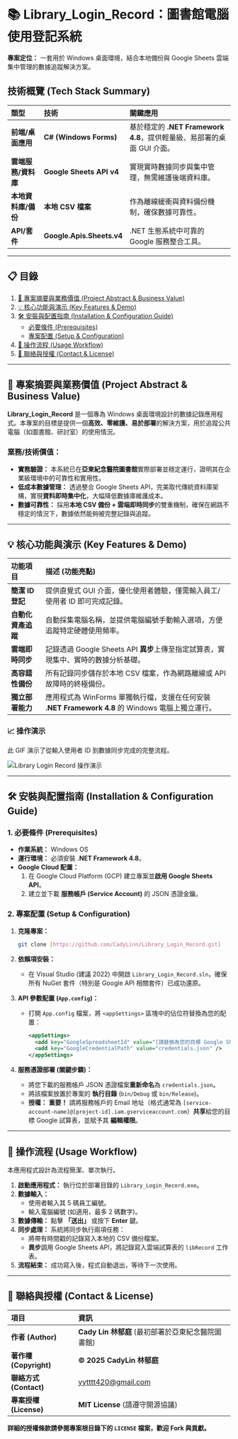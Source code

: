 # 📚 Library_Login_Record：圖書館電腦使用登記系統

**專案定位：** 一套用於 Windows 桌面環境，結合本地備份與 Google Sheets 雲端集中管理的數據追蹤解決方案。

## 技術概覽 (Tech Stack Summary)

| 類型 | 技術 | 關鍵應用 |
| :--- | :--- | :--- |
| **前端/桌面應用** | **C# (Windows Forms)** | 基於穩定的 **.NET Framework 4.8**，提供輕量級、易部署的桌面 GUI 介面。 |
| **雲端服務/資料庫** | **Google Sheets API v4** | 實現實時數據同步與集中管理，無需維護後端資料庫。 |
| **本地資料庫/備份** | **本地 CSV 檔案** | 作為離線緩衝與資料備份機制，確保數據可靠性。 |
| **API/套件** | **Google.Apis.Sheets.v4** | .NET 生態系統中可靠的 Google 服務整合工具。 |

---

## 📋 目錄

1.  [📄 專案摘要與業務價值 (Project Abstract & Business Value)](#-專案摘要與業務價值-project-abstract--business-value)
2.  [💡 核心功能與演示 (Key Features & Demo)](#-核心功能與演示-key-features--demo)
3.  [🛠 安裝與配置指南 (Installation & Configuration Guide)](#-安裝與配置指南-installation--configuration-guide)
    * [必要條件 (Prerequisites)](#1-必要條件-prerequisites)
    * [專案配置 (Setup & Configuration)](#2-專案配置-setup--configuration)
4.  [🚀 操作流程 (Usage Workflow)](#-操作流程-usage-workflow)
5.  [🔗 聯絡與授權 (Contact & License)](#-聯絡與授權-contact--license)

---

## 📄 專案摘要與業務價值 (Project Abstract & Business Value)

**Library_Login_Record** 是一個專為 Windows 桌面環境設計的數據記錄應用程式。本專案的目標是提供一個**高效、零維護、易於部署**的解決方案，用於追蹤公共電腦（如圖書館、研討室）的使用情況。

### 業務/技術價值：

* **實務驗證：** 本系統已在**亞東紀念醫院圖書館**實際部署並穩定運行，證明其在企業級環境中的可靠性和實用性。
* **低成本數據管理：** 透過整合 Google Sheets API，完美取代傳統資料庫架構，實現**資料即時集中化**，大幅降低數據庫維護成本。
* **數據可靠性：** 採用**本地 CSV 備份 + 雲端即時同步**的雙重機制，確保在網路不穩定的情況下，數據依然能夠被完整記錄與追蹤。

---

## 💡 核心功能與演示 (Key Features & Demo)

| 功能項目 | 描述 (功能亮點) |
| :--- | :--- |
| **簡潔 ID 登記** | 提供直覺式 GUI 介面，優化使用者體驗，僅需輸入員工/使用者 ID 即可完成記錄。 |
| **自動化資產追蹤** | 自動採集電腦名稱，並提供電腦編號手動輸入選項，方便追蹤特定硬體使用頻率。 |
| **雲端即時同步** | 記錄透過 Google Sheets API **異步**上傳至指定試算表，實現集中、實時的數據分析基礎。 |
| **高容錯性備份** | 所有記錄同步儲存於本地 CSV 檔案，作為網路離線或 API 故障時的終極備份。 |
| **獨立部署能力** | 應用程式為 WinForms 單獨執行檔，支援在任何安裝 **.NET Framework 4.8** 的 Windows 電腦上獨立運行。 |

### 📈 操作演示

此 GIF 演示了從輸入使用者 ID 到數據同步完成的完整流程。

![Library Login Record 操作演示](assets/demo.gif)

---

## 🛠 安裝與配置指南 (Installation & Configuration Guide)

### 1. 必要條件 (Prerequisites)

* **作業系統：** Windows OS
* **運行環境：** 必須安裝 **.NET Framework 4.8**。
* **Google Cloud 配置：**
    1.  在 Google Cloud Platform (GCP) 建立專案並**啟用 Google Sheets API**。
    2.  建立並下載 **服務帳戶 (Service Account)** 的 JSON 憑證金鑰。

### 2. 專案配置 (Setup & Configuration)

1.  **克隆專案：**
    ```bash
    git clone [https://github.com/CadyLinn/Library_Login_Record.git]
    ```
2.  **依賴項安裝：**
    * 在 Visual Studio (建議 2022) 中開啟 `Library_Login_Record.sln`，確保所有 NuGet 套件（特別是 Google API 相關套件）已成功還原。
    
3.  **API 參數配置 (`App.config`)：**
    * 打開 `App.config` 檔案，將 `<appSettings>` 區塊中的佔位符替換為您的配置：
        ```xml
        <appSettings>
          <add key="GoogleSpreadsheetId" value="[請替換為您的目標 Google Sheet ID]" />  
          <add key="GoogleCredentialPath" value="credentials.json" />  
        </appSettings>
        ```
    
4.  **服務憑證部署 (關鍵步驟)：**
    * 將您下載的服務帳戶 JSON 憑證檔案**重新命名**為 `credentials.json`。
    * 將該檔案放置於專案的 **執行目錄** (`bin/Debug` 或 `bin/Release`)。
    * **授權：** **重要！** 請將服務帳戶的 Email 地址（格式通常為 `[service-account-name]@[project-id].iam.gserviceaccount.com`）**共享**給您的目標 Google 試算表，並賦予其 **編輯權限**。

---

## 🚀 操作流程 (Usage Workflow)

本應用程式設計為流程簡潔、單次執行。

1.  **啟動應用程式：** 執行位於部署目錄的 `Library_Login_Record.exe`。
2.  **數據輸入：**
    * 使用者輸入其 5 碼員工編號。
    * 輸入電腦編號 (如適用，最多 2 碼數字)。
3.  **數據傳輸：** 點擊 **「送出」** 或按下 **Enter** 鍵。
4.  **同步處理：** 系統將同步執行兩項任務：
    * 將帶有時間戳的記錄寫入本地的 CSV 備份檔案。
    * **異步**調用 Google Sheets API，將記錄寫入雲端試算表的 `libRecord` 工作表。
5.  **流程結束：** 成功寫入後，程式自動退出，等待下一次使用。

---

## 🔗 聯絡與授權 (Contact & License)

| 項目 | 資訊 |
| :--- | :--- |
| **作者 (Author)** | **Cady Lin 林郁庭** (最初部署於亞東紀念醫院圖書館) |
| **著作權 (Copyright)** | **© 2025 CadyLin 林郁庭** |
| **聯絡方式 (Contact)** | yytttt420@gmail.com |
| **專案授權 (License)** | **MIT License** (請遵守開源協議) |

**詳細的授權條款請參閱專案根目錄下的 `LICENSE` 檔案，歡迎 Fork 與貢獻。**
